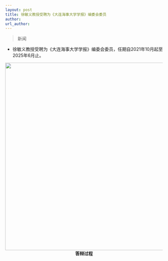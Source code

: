 ```yaml
---
layout: post
title: 徐敏义教授受聘为《大连海事大学学报》编委会委员
author: 
url_author: 
---
```


> 新闻

- 徐敏义教授受聘为《大连海事大学学报》编委会委员，任期自2021年10月起至2025年6月止。

<p style="text-align:center;" >
<img src="https://cdn.jsdelivr.net/gh/MSPSLab/lab_images/news/dlmu.png" style=" width:600px;"><b>答辩过程</b>
</p>